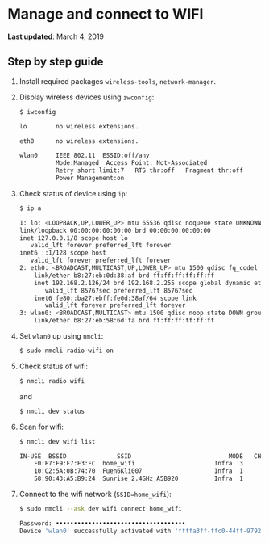 # Manage and connect to WIFI

**Last updated**: March 4, 2019

## Step by step guide

1. Install required packages `wireless-tools`, `network-manager`.

2. Display wireless devices using `iwconfig`:

    ```bash
    $ iwconfig

    lo        no wireless extensions.

    eth0      no wireless extensions.

    wlan0     IEEE 802.11  ESSID:off/any
              Mode:Managed  Access Point: Not-Associated
              Retry short limit:7   RTS thr:off   Fragment thr:off
              Power Management:on
    ```

3. Check status of device using `ip`:

    ```bash
    $ ip a

    1: lo: <LOOPBACK,UP,LOWER_UP> mtu 65536 qdisc noqueue state UNKNOWN group default qlen 1000
    link/loopback 00:00:00:00:00:00 brd 00:00:00:00:00:00
    inet 127.0.0.1/8 scope host lo
       valid_lft forever preferred_lft forever
    inet6 ::1/128 scope host
       valid_lft forever preferred_lft forever
    2: eth0: <BROADCAST,MULTICAST,UP,LOWER_UP> mtu 1500 qdisc fq_codel state UP group default qlen 1000
        link/ether b8:27:eb:0d:38:af brd ff:ff:ff:ff:ff:ff
        inet 192.168.2.126/24 brd 192.168.2.255 scope global dynamic eth0
           valid_lft 85767sec preferred_lft 85767sec
        inet6 fe80::ba27:ebff:fe0d:38af/64 scope link
           valid_lft forever preferred_lft forever
    3: wlan0: <BROADCAST,MULTICAST> mtu 1500 qdisc noop state DOWN group default qlen 1000
        link/ether b8:27:eb:58:6d:fa brd ff:ff:ff:ff:ff:ff
    ```

4. Set `wlan0` up using `nmcli`:

    ```bash
    $ sudo nmcli radio wifi on
    ```

5. Check status of wifi:

    ```bash
    $ nmcli radio wifi
    ```

    and

    ```bash
    $ nmcli dev status
    ```

6. Scan for wifi:

    ```bash
    $ nmcli dev wifi list

    IN-USE  BSSID              SSID                           MODE   CHAN  RATE        SIGNAL  BARS  SECURITY
        F0:F7:F9:F7:F3:FC  home_wifi                      Infra  3     270 Mbit/s  100     ▂▄▆█  WPA2
        10:C2:5A:0B:74:70  Fuen6Kli007                    Infra  1     130 Mbit/s  60      ▂▄▆_  WPA1 WPA3
        58:90:43:A5:B9:24  Sunrise_2.4GHz_A5B920          Infra  1     195 Mbit/s  57      ▂▄▆_  WPA1 WPA2
    ```

7. Connect to the wifi network (`SSID=home_wifi`):

    ```bash
    $ sudo nmcli --ask dev wifi connect home_wifi

    Password: ••••••••••••••••••••••••••••••••••••
    Device 'wlan0' successfully activated with 'ffffa3ff-ffc0-44ff-9792-2ff39f2affe28'.
    ```
